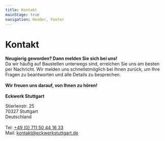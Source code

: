 ```yaml
---
title: Kontakt
mainStage: true
navigation: Header, Footer
---
```


# Kontakt

**Neugierig geworden? Dann melden Sie sich bei uns!**\
Da wir häufig auf Baustellen unterwegs sind, erreichen Sie uns am besten per Nachricht. Wir melden uns schnellstmöglich
bei Ihnen zurück, um Ihre Fragen zu beantworten und alle Details zu besprechen.
\
\
**Wir freuen uns darauf, von Ihnen zu hören!**
\
\
**Eckwerk Stuttgart**

Stierlenstr. 25
\
70327 Stuttgart
\
Deutschland
\
\
Tel: [+49 (0) 711 50 44 16 33](tel:+4971150441633)
\
Mail: [kontakt@eckwerkstuttgart.de](mailto:kontakt@eckwerkstuttgart.de)
